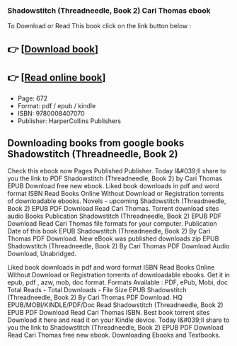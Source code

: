 ### Shadowstitch (Threadneedle, Book 2) Cari Thomas ebook

To Download or Read This book click on the link button below :

## 👉  [**[Download book](http://filesbooks.info/download.php?group=book&from=github.com&id=710341&lnk=1063 "Download book")**]

## 👉  [**[Read online book](http://filesbooks.info/download.php?group=book&from=github.com&id=710341&lnk=1063 "Read online book")**]


* Page: 672
* Format: pdf / epub / kindle
* ISBN: 9780008407070
* Publisher: HarperCollins Publishers



## Downloading books from google books Shadowstitch (Threadneedle, Book 2)


Check this ebook now Pages Published Publisher. Today I&amp;#039;ll share to you the link to PDF Shadowstitch (Threadneedle, Book 2) by Cari Thomas EPUB Download free new ebook. Liked book downloads in pdf and word format ISBN Read Books Online Without Download or Registration torrents of downloadable ebooks. Novels - upcoming Shadowstitch (Threadneedle, Book 2) EPUB PDF Download Read Cari Thomas. Torrent download sites audio Books Publication Shadowstitch (Threadneedle, Book 2) EPUB PDF Download Read Cari Thomas file formats for your computer. Publication Date of this book EPUB Shadowstitch (Threadneedle, Book 2) By Cari Thomas PDF Download. New eBook was published downloads zip EPUB Shadowstitch (Threadneedle, Book 2) By Cari Thomas PDF Download Audio Download, Unabridged.

Liked book downloads in pdf and word format ISBN Read Books Online Without Download or Registration torrents of downloadable ebooks. Get it in epub, pdf , azw, mob, doc format. Formats Available : PDF, ePub, Mobi, doc Total Reads - Total Downloads - File Size EPUB Shadowstitch (Threadneedle, Book 2) By Cari Thomas PDF Download. HQ EPUB/MOBI/KINDLE/PDF/Doc Read Shadowstitch (Threadneedle, Book 2) EPUB PDF Download Read Cari Thomas ISBN. Best book torrent sites Download it here and read it on your Kindle device. Today I&amp;#039;ll share to you the link to Shadowstitch (Threadneedle, Book 2) EPUB PDF Download Read Cari Thomas free new ebook. Downloading Ebooks and Textbooks.





